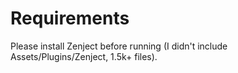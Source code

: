 ﻿# Requirements

Please install Zenject before running (I didn't include Assets/Plugins/Zenject, 1.5k+ files).
